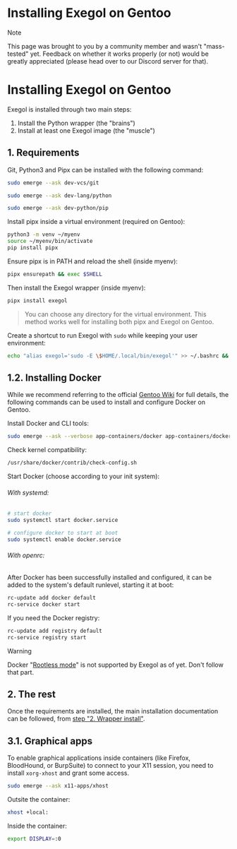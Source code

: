 # Installing Exegol on Gentoo

> [!NOTE]
> This page was brought to you by a community member and wasn't "mass-tested" yet. Feedback on whether it works properly (or not) would be greatly appreciated (please head over to our Discord server for that).

# Installing Exegol on Gentoo

Exegol is installed through two main steps:

1. Install the Python wrapper (the "brains")
2. Install at least one Exegol image (the "muscle")

## 1. Requirements

Git, Python3 and Pipx can be installed with the following command:


```bash
sudo emerge --ask dev-vcs/git
```

```bash
sudo emerge --ask dev-lang/python
```

```bash
sudo emerge --ask dev-python/pip
```

Install pipx inside a virtual environment (required on Gentoo):

```bash
python3 -m venv ~/myenv
source ~/myenv/bin/activate
pip install pipx
```

Ensure pipx is in PATH and reload the shell (inside myenv):

```bash
pipx ensurepath && exec $SHELL
```

Then install the Exegol wrapper (inside myenv):

```bash
pipx install exegol
```


>You can choose any directory for the virtual environment. This method works well for installing both pipx and Exegol on Gentoo.

Create a shortcut to run Exegol with `sudo` while keeping your user environment:

```bash
echo "alias exegol='sudo -E \$HOME/.local/bin/exegol'" >> ~/.bashrc && source ~/.bashrc
```

## 1.2. Installing Docker

While we recommend referring to the official [Gentoo Wiki](https://wiki.gentoo.org/wiki/Docker) for full details, the following commands can be used to install and configure Docker on Gentoo.


Install Docker and CLI tools:

```bash
sudo emerge --ask --verbose app-containers/docker app-containers/docker-cli
```

Check kernel compatibility:

```bash
/usr/share/docker/contrib/check-config.sh
```

Start Docker (choose according to your init system):

###### With systemd:

```bash
# start docker
sudo systemctl start docker.service

# configure docker to start at boot
sudo systemctl enable docker.service
```

###### With openrc:

After Docker has been successfully installed and configured, it can be added to the system's default runlevel, starting it at boot:

```bash
rc-update add docker default
rc-service docker start
```

If you need the Docker registry:

```bash
rc-update add registry default
rc-service registry start
```


> [!WARNING]
> Docker "[Rootless mode](https://docs.docker.com/engine/security/rootless/)" is not supported by Exegol as of yet. Don't follow that part.

## 2. The rest

Once the requirements are installed, the main installation documentation can be followed, from [step "2. Wrapper install"](/first-install#_2-wrapper-install).

## 3.1. Graphical apps

To enable graphical applications inside containers (like Firefox, BloodHound, or BurpSuite) to connect to your X11 session, you need to install `xorg-xhost` and grant some access.

```bash
sudo emerge --ask x11-apps/xhost
```

Outsite the container:

```bash
xhost +local:
```

Inside the container:
```bash
export DISPLAY=:0
```